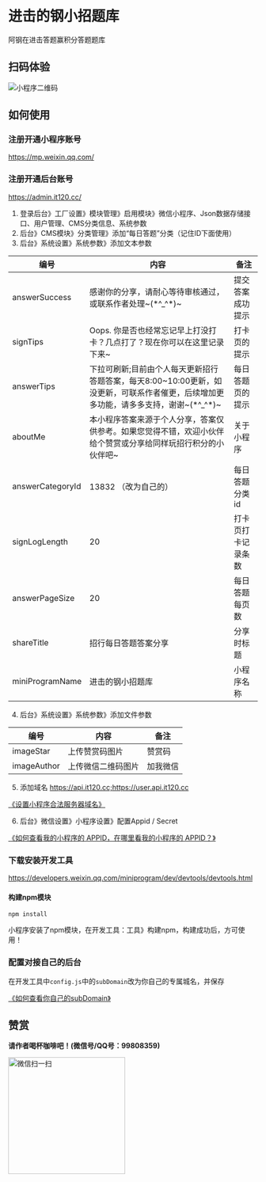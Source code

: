 # 进击的钢小招题库

阿钢在进击答题赢积分答题题库

## 扫码体验

![小程序二维码](https://images.gitee.com/uploads/images/2020/1008/203829_da419f0a_1185106.jpeg "小程序二维码.jpg")

## 如何使用

### 注册开通小程序账号

https://mp.weixin.qq.com/

### 注册开通后台账号

https://admin.it120.cc/

1. 登录后台》工厂设置》模块管理》启用模块》微信小程序、Json数据存储接口、用户管理、CMS分类信息、系统参数
2. 后台》CMS模块》分类管理》添加“每日答题”分类（记住ID下面使用）
3. 后台》系统设置》系统参数》添加文本参数

编号 | 内容 | 备注
--- | --- | ---
answerSuccess | 感谢你的分享，请耐心等待审核通过，或联系作者处理~(\*^_^\*)~ | 提交答案成功提示
signTips | Oops. 你是否也经常忘记早上打没打卡？几点打了？现在你可以在这里记录下来~ | 打卡页的提示
answerTips | 下拉可刷新;目前由个人每天更新招行答题答案，每天8:00~10:00更新，如没更新，可联系作者催更，后续增加更多功能，请多多支持，谢谢~(\*^_^\*)~ | 每日答题页的提示
aboutMe | 本小程序答案来源于个人分享，答案仅供参考。如果您觉得不错，欢迎小伙伴给个赞赏或分享给同样玩招行积分的小伙伴吧~ | 关于小程序
answerCategoryId | 13832 （改为自己的） | 每日答题分类id
signLogLength | 20 | 打卡页打卡记录条数
answerPageSize | 20 | 每日答题每页数
shareTitle | 招行每日答题答案分享 | 分享时标题
miniProgramName | 进击的钢小招题库 | 小程序名称

4. 后台》系统设置》系统参数》添加文件参数

编号 | 内容 | 备注
--- | --- | ---
imageStar | 上传赞赏码图片 | 赞赏码
imageAuthor | 上传微信二维码图片 | 加我微信

5. 添加域名 https://api.it120.cc;https://user.api.it120.cc

[《设置小程序合法服务器域名》](https://www.it120.cc/help/tvpou9.html)

6. 后台》微信设置》小程序设置》配置Appid / Secret

[《如何查看我的小程序的 APPID，在哪里看我的小程序的 APPID？》
](https://jingyan.baidu.com/article/642c9d340305e3644a46f795.html)

### 下载安装开发工具

https://developers.weixin.qq.com/miniprogram/dev/devtools/devtools.html

#### 构建npm模块

```
npm install
```
小程序安装了npm模块，在开发工具：工具》构建npm，构建成功后，方可使用！

### 配置对接自己的后台

在开发工具中`config.js`中的`subDomain`改为你自己的专属城名，并保存

[《如何查看你自己的subDomain》](https://www.it120.cc/help/qr6l4m.html)

## 赞赏

**请作者喝杯咖啡吧！(微信号/QQ号：99808359)**

<img width="236" alt="微信扫一扫" src="https://images.gitee.com/uploads/images/2019/1122/203838_862f04ff_1185106.jpeg">